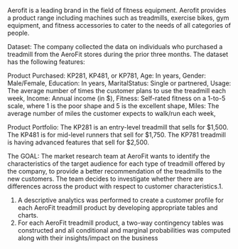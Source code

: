 Aerofit is a leading brand in the field of fitness equipment. 
Aerofit provides a product range including machines such as treadmills, exercise bikes, gym equipment, and fitness accessories to cater to the needs of all categories of people.

Dataset:
The company collected the data on individuals who purchased a treadmill from the AeroFit stores during the prior three months. The dataset has the following features:

Product Purchased:	KP281, KP481, or KP781, 
Age:	In years, 
Gender:	Male/Female, 
Education:	In years, 
MaritalStatus:	Single or partnered, 
Usage:	The average number of times the customer plans to use the treadmill each week, 
Income:	Annual income (in $), 
Fitness:	Self-rated fitness on a 1-to-5 scale, where 1 is the poor shape and 5 is the excellent shape, 
Miles:	The average number of miles the customer expects to walk/run each week, 

Product Portfolio:
The KP281 is an entry-level treadmill that sells for $1,500.
The KP481 is for mid-level runners that sell for $1,750.
The KP781 treadmill is having advanced features that sell for $2,500.

The GOAL:
The market research team at AeroFit wants to identify the characteristics of the target audience for each type of treadmill offered by the company, 
to provide a better recommendation of the treadmills to the new customers. 
The team decides to investigate whether there are differences across the product with respect to customer characteristics.1. 
1. A descriptive analytics was performed to create a customer profile for each AeroFit treadmill product by developing appropriate tables and charts.
2. For each AeroFit treadmill product, a two-way contingency tables was constructed and all conditional and marginal probabilities was computed along with their insights/impact on the business


